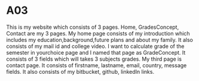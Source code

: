 # A03
This is my website which consists of 3 pages.
Home, GradesConcept, Contact are my 3 pages.
My home page consists of my introduction which includes my education,background,future plans and about my family. It also consists of my mail id and college video.
I want to calculate grade of the semester in yourchoice page and I named that page as GradeConcept. It consists of 3 fields which will takes 3 subjects grades.
My third page is contact page. It consists of firstname, lastname, email, country, message fields. It also consists of my bitbucket, github, linkedIn links.